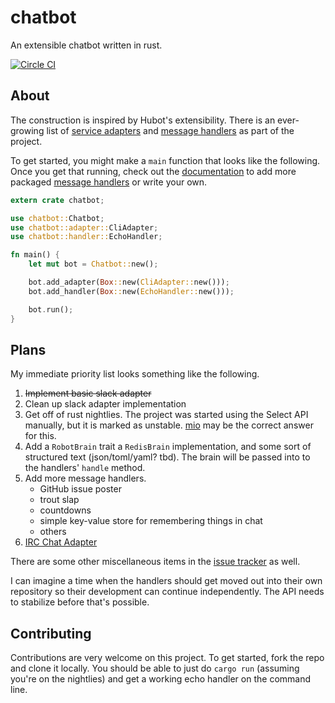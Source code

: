 chatbot
=======

An extensible chatbot written in rust.

[![Circle CI](https://circleci.com/gh/jwilm/chatbot.svg?style=svg)](https://circleci.com/gh/jwilm/chatbot)

## About

The construction is inspired by Hubot's extensibility. There is an ever-growing
list of [service adapters][] and [message handlers][] as part of the project.

To get started, you might make a `main` function that looks like the following.
Once you get that running, check out the [documentation][] to add more packaged
[message handlers][] or write your own.

```rust
extern crate chatbot;

use chatbot::Chatbot;
use chatbot::adapter::CliAdapter;
use chatbot::handler::EchoHandler;

fn main() {
    let mut bot = Chatbot::new();

    bot.add_adapter(Box::new(CliAdapter::new()));
    bot.add_handler(Box::new(EchoHandler::new()));

    bot.run();
}
```

## Plans

My immediate priority list looks something like the following.

1. ~~Implement basic slack adapter~~
2. Clean up slack adapter implementation
3. Get off of rust nightlies. The project was started using the Select API
   manually, but it is marked as unstable. [mio][] may be the correct answer for
   this.
3. Add a `RobotBrain` trait a `RedisBrain` implementation, and some sort of
   structured text (json/toml/yaml? tbd). The brain will be passed into to the
   handlers' `handle` method.
4. Add more message handlers.
    - GitHub issue poster
    - trout slap
    - countdowns
    - simple key-value store for remembering things in chat
    - others
5. [IRC Chat Adapter](https://github.com/jwilm/chatbot/issues/1)

There are some other miscellaneous items in the [issue tracker][] as well.

I can imagine a time when the handlers should get moved out into their own
repository so their development can continue independently. The API needs to
stabilize before that's possible.

## Contributing

Contributions are very welcome on this project. To get started, fork the repo
and clone it locally. You should be able to just do `cargo run` (assuming you're
on the nightlies) and get a working echo handler on the command line.

[service adapters]: http://chatbot.rs/chatbot/adapter/trait.ChatAdapter.html#implementors
[message handlers]: http://chatbot.rs/chatbot/handler/trait.MessageHandler.html#implementors
[documentation]: http://chatbot.rs/chatbot/
[issue tracker]: https://github.com/jwilm/chatbot/issues
[mio]: https://github.com/carllerche/mio

